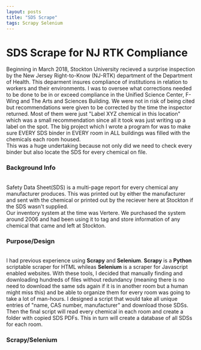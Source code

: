 ```yaml
---
layout: posts
title: "SDS Scrape"
tags: Scrapy Selenium
---
```


<h1>SDS Scrape for NJ RTK Compliance</h1> 

Beginning in March 2018, Stockton University recieved a surprise inspection by the New Jersey Right-to-Know (NJ-RTK) department
of the Department of Health. This deparment insures compliance of institutions in relation to workers and their environments.
I was to oversee what corrections needed to be done to be in or exceed compliance in the Unified Science Center, F-Wing and 
The Arts and Sciences Building. We were not in risk of being cited but recommendations were given to be corrected by the time 
the inspector returned. Most of them were just "Label XYZ chemical in this location" which was a small recommendation since all
it took was just writing up a label on the spot. The big project which I wrote a program for was to make sure EVERY SDS binder
in EVERY room in ALL buildings was filled with the chemicals each room housed.
<br>
This was a huge undertaking because not only did we need to check every binder but also locate the SDS for every chemical on
file.
<br>
<h3>Background Info</h3>
<br>
Safety Data Sheet(SDS) is a multi-page report for every chemical any manufacturer produces.
This was printed out by either the manufacturer and sent with the chemical or printed out by the reciever here at Stockton if 
the SDS wasn't supplied. 
<br>
Our inventory system at the time was Vertere. We purchased the system around 2006 and had been using it to tag and store information
of any chemical that came and left at Stockton. 
<h3>Purpose/Design</h3>
<br>
I had previous experience using <b>Scrapy</b> and <b>Selenium</b>. <b>Scrapy</b> is a <b>Python</b> scriptable scraper for HTML whileas <b>Selenium</b> is a scraper for Javascript enabled websites. With these tools, I decided that manually finding and downloading hundreds of files without redundancy (meaning there is no need to download the same sds again if it is in another room but a human might miss this) and be able to organize them for every room was going to take a lot of man-hours. I designed a script that would take all unique entries of "name, CAS number, manufacturer" and download those SDSs. Then the final script will read every chemical in each room and create a folder with copied SDS PDFs. This in turn will create a database of all SDSs for each room. 
<h3>Scrapy/Selenium</h3>
<br>


